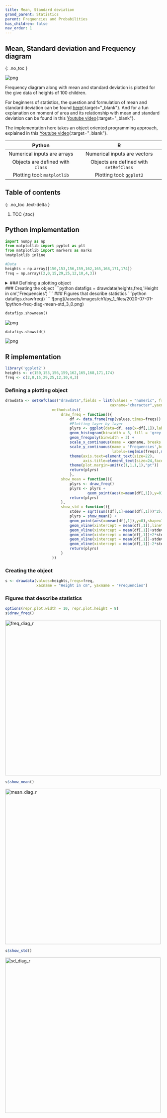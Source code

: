 ```yaml
---
title: Mean, Standard deviation
grand_parent: Statistics
parent: Frequencies and Probabilities
has_children: false
nav_order: 1
---
```

## Mean, Standard deviation and Frequency diagram
{: .no_toc }

![png](/assets/images/ch1/py_1_files/qn.png)

Frequency diagram along with mean and standard deviation is plotted for the give data of heights of 100 children.

For beginners of statistics, the question and formulation of mean and standard deviation can be found [here](https://pleasesolve.wordpress.com/statistics/mean-standard-deviation/){:target="_blank"}. And for a fun explanation on moment of area and its relationship with mean and standard deviation can be found in this [Youtube video](https://www.youtube.com/watch?v=zzxFSbJzoDI){:target="_blank"}.

The implementation here takes an object oriented programming approach, explained in this [Youtube video](https://www.youtube.com/watch?v=xBNQmo8iQyQ){:target="_blank"}. 

|Python|R|
|:--:|:--:|
|Numerical inputs are arrays|Numerical inputs are vectors|
|Objects are defined with `class`|Objects are defined with `setRefClass`|
|Plotting tool: `matplotlib`|Plotting tool: `ggplot2`|

## Table of contents
{: .no_toc .text-delta }

1. TOC
{:toc}

## Python implementation

```python
import numpy as np
from matplotlib import pyplot as plt 
from matplotlib import markers as marks
%matplotlib inline
```

```python
#Data
heights = np.array([150,153,156,159,162,165,168,171,174])
freq = np.array([2,0,15,29,25,12,10,4,3])
```

<details markdown="block">
<summary>
### Defining a plotting object 
</summary>
```python
class drawdata:
    def __init__(self,values,frequencies,xaxname,yaxname):
        self.x = values
        self.y = frequencies
        self.xaxname = xaxname
        self.yaxname = yaxname
    def drawfreq(self):
        self.font = {'family': 'serif',
        'color':  'darkblue',
        'weight': 'normal',
        'size': 16,
        }
        plt.grid(linewidth=0.2)
        plt.bar(self.x,self.y,width=3,fill=False,linewidth=1)
        plt.xlabel(self.xaxname,size=20,fontdict=self.font)
        plt.ylabel(self.yaxname,size=20,fontdict=self.font)     
        plt.plot(self.x,self.y,'o-')
        plt.xticks(range(self.x[0],self.x[-1]+1,3),fontsize=14)
        plt.yticks(fontsize=15)    
    def showmean(self):
        self.drawfreq()
        self.mean_val = np.sum(self.x*self.y)/np.sum(self.y)
        print('Mean value:', self.mean_val)
        plt.ylim((-10,max(self.y)+1))
        plt.plot(self.mean_val,0,marker=marks.CARETUP,markersize=15)
        plt.text(x=self.mean_val-2,y=-5,s='mean',fontdict=self.font)
    def showstd(self):
        self.drawfreq()
        self.showmean()
        variance = np.sum((self.x-self.mean_val)**2*self.y)/np.sum(self.y)
        self.sd_val = np.sqrt(variance)
        print('Standard deviation:', self.sd_val)
        plt.axvline(x=self.mean_val,color='black',linestyle='-.',linewidth=4)
        plt.axvline(x=self.mean_val+self.sd_val,color='black',linestyle='-.',linewidth=2)
        plt.axvline(x=self.mean_val-self.sd_val,color='black',linestyle='-.',linewidth=2)
        plt.axvline(x=self.mean_val+2*self.sd_val,color='black',linestyle='-.',linewidth=1)
        plt.axvline(x=self.mean_val-2*self.sd_val,color='black',linestyle='-.',linewidth=1)
```
</details>
### Creating the object
```python
datafigs = drawdata(heights,freq,'Height in cm','Frequencies')
```
### Figures that describe statistics
```python
datafigs.drawfreq()
```
![png](/assets/images/ch1/py_1_files/2020-07-01-1python-freq-diag-mean-std_3_0.png)


```python
datafigs.showmean()
```
![png](/assets/images/ch1/py_1_files/2020-07-01-1python-freq-diag-mean-std_5_2.png)


```python
datafigs.showstd()
```
![png](/assets/images/ch1/py_1_files/2020-07-01-1python-freq-diag-mean-std_6_2.png)

## R implementation

```R
library('ggplot2')
heights <- c(150,153,156,159,162,165,168,171,174)
freq <- c(2,0,15,29,25,12,10,4,3)
```

### Defining a plotting object 
```R
drawdata <- setRefClass("drawdata",fields = list(values = "numeric", freqs = "numeric",
                                               xaxname="character",yaxname="character"),
                     methods=list(
                         draw_freq = function(){
                             df <- data.frame(rep(values,times=freqs))
                             #Plotting layer by layer                                                                                                   
                             plyrs <- ggplot(data=df, aes(x=df[,1]),label.size=5) + 
                             geom_histogram(binwidth = 3, fill = 'grey', colour = 'black') +
                             geom_freqpoly(binwidth = 3) +
                             scale_x_continuous(name = xaxname, breaks = values,labels = values) +
                             scale_y_continuous(name = 'Frequencies',breaks = seq(min(freqs),max(freqs),2),
                                                labels=seq(min(freqs),max(freqs),2))+
                             theme(axis.text=element_text(size=22),
                                   axis.title=element_text(size=24,face='bold')) +
                             theme(plot.margin=unit(c(1,1,1,1),"pt"))
                             return(plyrs)                             
                             },
                         show_mean = function(){
                             plyrs <- draw_freq()
                             plyrs <- plyrs +
                                     geom_point(aes(x=mean(df[,1]),y=0),shape=17,size=6,fill='black')
                             return(plyrs)
                         },
                         show_std = function(){
                             stdev = sqrt(sum((df[,1]-mean(df[,1]))^2)/length(df[,1]))
                             plyrs = show_mean() +
                             geom_point(aes(x=mean(df[,1]),y=0),shape=17,size=6,fill='black') +
                             geom_vline(xintercept = mean(df[,1]),linetype='dotdash',lwd=2) +
                             geom_vline(xintercept = mean(df[,1])+stdev,linetype='dotdash',lwd=1) +
                             geom_vline(xintercept = mean(df[,1])+2*stdev,linetype='dotdash',lwd=0.5) +
                             geom_vline(xintercept = mean(df[,1])-stdev,linetype='dotdash',lwd=1) +
                             geom_vline(xintercept = mean(df[,1])-2*stdev,linetype='dotdash',lwd=0.5)
                             return(plyrs)
                         }
                     ))
```
### Creating the object
```R
s <- drawdata(values=heights,freqs=freq, 
              xaxname = "Height in cm", yaxname = "Frequencies")
```
### Figures that describe statistics

```R
options(repr.plot.width = 10, repr.plot.height = 8)
s$draw_freq()
```
<img src="/assets/images/ch1/R_1_files/R_1_2_0.png" alt="freq_diag_r" width="500" height="500">

```R
s$show_mean()
```
<img src="/assets/images/ch1/R_1_files/R_1_3_0.png" alt="mean_diag_r" width="500" height="500">

```R
s$show_std()
```
<img src="/assets/images/ch1/R_1_files/R_1_4_0.png" alt="sd_diag_r" width="500" height="500">


